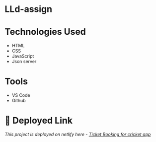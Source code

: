 # LLd-assign


# Technologies Used
* HTML
* CSS
* JavaScript
* Json server

# Tools
* VS Code
* Github

# **🔗 Deployed Link**
_This project is deployed on netlify here - [Ticket Booking for cricket app  ](https://venerable-daffodil-6bb27d.netlify.app)_
